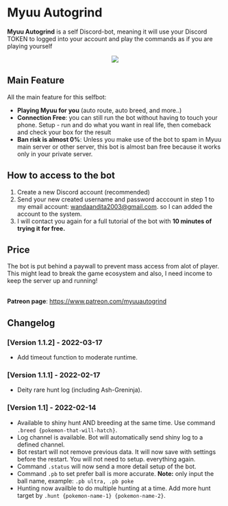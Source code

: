# Myuu Autogrind

**Myuu Autogrind** is a self Discord-bot, meaning it will use your Discord TOKEN to logged into your account and play the commands as if you are playing yourself
<br/>

<p align="center">
<img src="https://media.giphy.com/media/aPJ4nQQcHuxUphpfqf/giphy.gif"/>
</p>


## Main Feature
All the main feature for this selfbot:
- **Playing Myuu for you** (auto route, auto breed, and more..)
- **Connection Free**: you can still run the bot without having to touch your phone. Setup - run and do what you want in real life, then comeback and check your box 
for the result
- **Ban risk is almost 0%**: Unless you make use of the bot to spam in Myuu main server or other server, this bot is almost ban free because it works only in your private server.

## How to access to the bot

1. Create a new Discord account (recommended)
2. Send your new created username and password acccount in step 1 to my email account: wandaandita2003@gmail.com. so I can added the account to the system.
3. I will contact you again for a full tutorial of the bot with **10 minutes of trying it for free.**

## Price
The bot is put behind a paywall to prevent mass access from alot of player. This might lead to break the game ecosystem and also, I need income to keep the server up and running!

<br/>**Patreon page**: https://www.patreon.com/myuuautogrind

## Changelog

### [Version 1.1.2] - 2022-03-17
- Add timeout function to moderate runtime.

### [Version 1.1.1] - 2022-02-17
- Deity rare hunt log (including Ash-Greninja).

### [Version 1.1] - 2022-02-14
- Available to shiny hunt AND breeding at the same time. Use command `.breed {pokemon-that-will-hatch}`.
- Log channel is available. Bot will automatically send shiny log to a defined channel.
- Bot restart will not remove previous data. It will now save with settings before the restart. You will not need to setup. everything again.
- Command `.status` will now send a more detail setup of the bot.
- Command `.pb` to set prefer ball is more accurate.
**Note:** only input the ball name, example: `.pb ultra, .pb poke`
- Hunting now availble to do multiple hunting at a time. Add more hunt target by `.hunt {pokemon-name-1} {pokemon-name-2}`.
